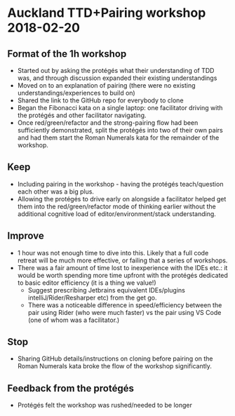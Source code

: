 # Auckland TTD+Pairing workshop 2018-02-20

## Format of the 1h workshop

- Started out by asking the protégés what their understanding of TDD was, and through discussion expanded their existing understandings
- Moved on to an explanation of pairing (there were no existing understandings/experiences to build on)
- Shared the link to the GitHub repo for everybody to clone
- Began the Fibonacci kata on a single laptop: one facilitator driving with the protégés and other facilitator navigating.
- Once red/green/refactor and the strong-pairing flow had been sufficiently demonstrated, split the protégés into two of their own pairs and had them start the Roman Numerals kata for the remainder of the workshop.

## Keep

- Including pairing in the workshop - having the protégés teach/question each other was a big plus.
- Allowing the protégés to drive early on alongside a facilitator helped get them into the red/green/refactor mode of thinking earlier without the additional cognitive load of editor/environment/stack understanding.

## Improve

- 1 hour was not enough time to dive into this. Likely that a full code retreat will be much more effective, or failing that a series of workshops.
- There was a fair amount of time lost to inexperience with the IDEs etc.: it would be worth spending more time upfront with the protégés dedicated to basic editor efficiency (it is a thing we value!)
  - Suggest prescribing Jetbrains equivalent IDEs/plugins intelliJ/Rider/Resharper etc) from the get go.
  - There was a noticeable difference in speed/efficiency between the pair using Rider (who were much faster) vs the pair using VS Code (one of whom was a facilitator.)

## Stop

- Sharing GitHub details/instructions on cloning before pairing on the Roman Numerals kata broke the flow of the workshop significantly.

## Feedback from the protégés

- Protégés felt the workshop was rushed/needed to be longer